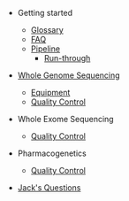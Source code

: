 - Getting started

  - [Glossary](/src/glossary.md)
  - [FAQ](/src/faq.md)
  - [Pipeline](/src/pipeline.md)
    - [Run-through](/src/pipeline-runthrough.md)

- [Whole Genome Sequencing](/src/wgs/overview.md)
  - [Equipment](/src/wgs/wgs_equipment.md)
  - [Quality Control](/src/wgs/quality-control.md)

- Whole Exome Sequencing
  - [Quality Control](/src/wes/quality-control.md)

- Pharmacogenetics
  - [Quality Control](/src/pgx/quality-control.md)

- [Jack's Questions](/src/jack's-questions.md)
